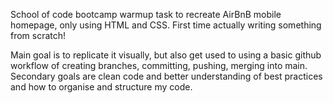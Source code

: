 School of code bootcamp warmup task to recreate AirBnB mobile homepage, only using HTML and CSS. First time actually writing something from scratch!

Main goal is to replicate it visually, but also get used to using a basic github workflow of creating branches, committing, pushing, merging into main. Secondary goals are clean code and better understanding of best practices and how to organise and structure my code.
